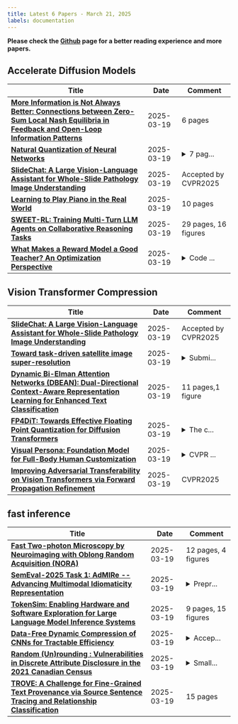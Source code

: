 ```yaml
---
title: Latest 6 Papers - March 21, 2025
labels: documentation
---
```

**Please check the [Github](https://github.com/zezhishao/MTS_Daily_ArXiv) page for a better reading experience and more papers.**

## Accelerate Diffusion Models
| **Title** | **Date** | **Comment** |
| --- | --- | --- |
| **[More Information is Not Always Better: Connections between Zero-Sum Local Nash Equilibria in Feedback and Open-Loop Information Patterns](http://arxiv.org/abs/2503.15486v1)** | 2025-03-19 | 6 pages |
| **[Natural Quantization of Neural Networks](http://arxiv.org/abs/2503.15482v1)** | 2025-03-19 | <details><summary>7 pag...</summary><p>7 pages, 8 figures, 1 table</p></details> |
| **[SlideChat: A Large Vision-Language Assistant for Whole-Slide Pathology Image Understanding](http://arxiv.org/abs/2410.11761v3)** | 2025-03-19 | Accepted by CVPR2025 |
| **[Learning to Play Piano in the Real World](http://arxiv.org/abs/2503.15481v1)** | 2025-03-19 | 10 pages |
| **[SWEET-RL: Training Multi-Turn LLM Agents on Collaborative Reasoning Tasks](http://arxiv.org/abs/2503.15478v1)** | 2025-03-19 | 29 pages, 16 figures |
| **[What Makes a Reward Model a Good Teacher? An Optimization Perspective](http://arxiv.org/abs/2503.15477v1)** | 2025-03-19 | <details><summary>Code ...</summary><p>Code available at https://github.com/princeton-pli/what-makes-good-rm</p></details> |

## Vision Transformer Compression
| **Title** | **Date** | **Comment** |
| --- | --- | --- |
| **[SlideChat: A Large Vision-Language Assistant for Whole-Slide Pathology Image Understanding](http://arxiv.org/abs/2410.11761v3)** | 2025-03-19 | Accepted by CVPR2025 |
| **[Toward task-driven satellite image super-resolution](http://arxiv.org/abs/2503.15474v1)** | 2025-03-19 | <details><summary>Submi...</summary><p>Submitted to IEEE IGARSS 2024</p></details> |
| **[Dynamic Bi-Elman Attention Networks (DBEAN): Dual-Directional Context-Aware Representation Learning for Enhanced Text Classification](http://arxiv.org/abs/2503.15469v1)** | 2025-03-19 | 11 pages,1 figure |
| **[FP4DiT: Towards Effective Floating Point Quantization for Diffusion Transformers](http://arxiv.org/abs/2503.15465v1)** | 2025-03-19 | <details><summary>The c...</summary><p>The code is available at https://github.com/cccrrrccc/FP4DiT</p></details> |
| **[Visual Persona: Foundation Model for Full-Body Human Customization](http://arxiv.org/abs/2503.15406v1)** | 2025-03-19 | <details><summary>CVPR ...</summary><p>CVPR 2025, Project page is available at https://cvlab-kaist.github.io/Visual-Persona</p></details> |
| **[Improving Adversarial Transferability on Vision Transformers via Forward Propagation Refinement](http://arxiv.org/abs/2503.15404v1)** | 2025-03-19 | CVPR2025 |

## fast inference
| **Title** | **Date** | **Comment** |
| --- | --- | --- |
| **[Fast Two-photon Microscopy by Neuroimaging with Oblong Random Acquisition (NORA)](http://arxiv.org/abs/2503.15487v1)** | 2025-03-19 | 12 pages, 4 figures |
| **[SemEval-2025 Task 1: AdMIRe -- Advancing Multimodal Idiomaticity Representation](http://arxiv.org/abs/2503.15358v1)** | 2025-03-19 | <details><summary>Prepr...</summary><p>Preprint; SemEval-2025 proceedings to appear at ACL 2025</p></details> |
| **[TokenSim: Enabling Hardware and Software Exploration for Large Language Model Inference Systems](http://arxiv.org/abs/2503.08415v2)** | 2025-03-19 | 9 pages, 15 figures |
| **[Data-Free Dynamic Compression of CNNs for Tractable Efficiency](http://arxiv.org/abs/2309.17211v2)** | 2025-03-19 | <details><summary>Accep...</summary><p>Accepted at VISAPP 2025</p></details> |
| **[Random (Un)rounding : Vulnerabilities in Discrete Attribute Disclosure in the 2021 Canadian Census](http://arxiv.org/abs/2307.13859v3)** | 2025-03-19 | <details><summary>Small...</summary><p>Small formatting revision</p></details> |
| **[TROVE: A Challenge for Fine-Grained Text Provenance via Source Sentence Tracing and Relationship Classification](http://arxiv.org/abs/2503.15289v1)** | 2025-03-19 | 15 pages |

